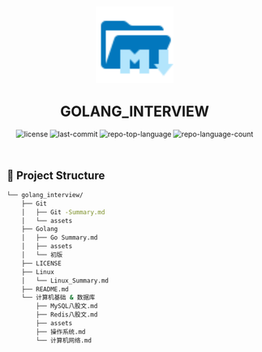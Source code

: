 <p align="center">
    <img src="https://raw.githubusercontent.com/PKief/vscode-material-icon-theme/ec559a9f6bfd399b82bb44393651661b08aaf7ba/icons/folder-markdown-open.svg" align="center" width="30%">
</p>
<p align="center"><h1 align="center">GOLANG_INTERVIEW</h1></p>
<p align="center">
</p>
<p align="center">
	<img src="https://img.shields.io/github/license/YunfeiSHU/golang_interview?style=default&logo=opensourceinitiative&logoColor=white&color=0080ff" alt="license">
	<img src="https://img.shields.io/github/last-commit/YunfeiSHU/golang_interview?style=default&logo=git&logoColor=white&color=0080ff" alt="last-commit">
	<img src="https://img.shields.io/github/languages/top/YunfeiSHU/golang_interview?style=default&color=0080ff" alt="repo-top-language">
	<img src="https://img.shields.io/github/languages/count/YunfeiSHU/golang_interview?style=default&color=0080ff" alt="repo-language-count">
</p>
<p align="center"><!-- default option, no dependency badges. -->
</p>
<p align="center">
	<!-- default option, no dependency badges. -->
</p>

<br>

## 📁 Project Structure

```sh
└── golang_interview/
    ├── Git
    │   ├── Git -Summary.md
    │   └── assets
    ├── Golang
    │   ├── Go Summary.md
    │   ├── assets
    │   └── 初版
    ├── LICENSE
    ├── Linux
    │   └── Linux_Summary.md
    ├── README.md
    └── 计算机基础 & 数据库
        ├── MySQL八股文.md
        ├── Redis八股文.md
        ├── assets
        ├── 操作系统.md
        └── 计算机网络.md
```
